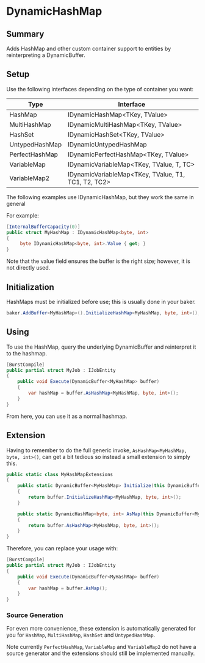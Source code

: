 ﻿# DynamicHashMap

## Summary

Adds HashMap and other custom container support to entities by reinterpreting a DynamicBuffer. 

## Setup

Use the following interfaces depending on the type of container you want:

| Type           | Interface                                            |
|----------------|------------------------------------------------------|
| HashMap        | IDynamicHashMap<TKey, TValue>                        |
| MultiHashMap   | IDynamicMultiHashMap<TKey, TValue>                   |
| HashSet        | IDynamicHashSet<TKey, TValue>                        |
| UntypedHashMap | IDynamicUntypedHashMap<TKey>                         |
| PerfectHashMap | IDynamicPerfectHashMap<TKey, TValue>                 |
| VariableMap    | IDynamicVariableMap<TKey, TValue, T, TC>             | 
| VariableMap2   | IDynamicVariableMap<TKey, TValue, T1, TC1, T2, TC2>  |

The following examples use IDynamicHashMap, but they work the same in general

For example:

```csharp
[InternalBufferCapacity(0)]
public struct MyHashMap : IDynamicHashMap<byte, int>
{
     byte IDynamicHashMap<byte, int>.Value { get; }
}
```

Note that the value field ensures the buffer is the right size; however, it is not directly used.

## Initialization
HashMaps must be initialized before use; this is usually done in your baker.
```cs
baker.AddBuffer<MyHashMap>().InitializeHashMap<MyHashMap, byte, int>();
```

## Using
To use the HashMap, query the underlying DynamicBuffer and reinterpret it to the hashmap.

```cs
[BurstCompile]
public partial struct MyJob : IJobEntity
{
    public void Execute(DynamicBuffer<MyHashMap> buffer)
    {
        var hashMap = buffer.AsHashMap<MyHashMap, byte, int>();       
    }
}
```

From here, you can use it as a normal hashmap.

## Extension
Having to remember to do the full generic invoke, `AsHashMap<MyHashMap, byte, int>()`, can get a bit tedious so instead a small extension to simply this.

```cs
public static class MyHashMapExtensions
{
    public static DynamicBuffer<MyHashMap> Initialize(this DynamicBuffer<MyHashMap> buffer)
    {
        return buffer.InitializeHashMap<MyHashMap, byte, int>();
    }

    public static DynamicHashMap<byte, int> AsMap(this DynamicBuffer<MyHashMap> buffer)
    {
        return buffer.AsHashMap<MyHashMap, byte, int>();
    }
}
```

Therefore, you can replace your usage with:

```cs
[BurstCompile]
public partial struct MyJob : IJobEntity
{
    public void Execute(DynamicBuffer<MyHashMap> buffer)
    {
        var hashMap = buffer.AsMap();       
    }
}
```

### Source Generation

For even more convenience, these extension is automatically generated for you for `HashMap`, `MultiHashMap`, `HashSet` and `UntypedHashMap`.

Note currently `PerfectHashMap`, `VariableMap` and `VariableMap2` do not have a source generator and the extensions should still be implemented manually.